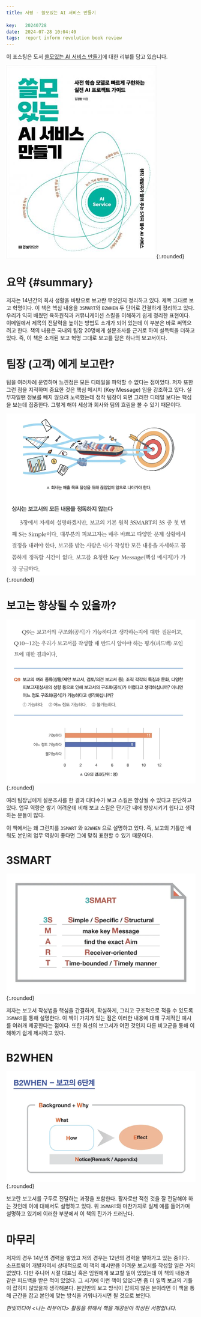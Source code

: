 ```yaml
---
title: 서평 - 쓸모있는 AI 서비스 만들기

key:   20240728
date:  2024-07-28 10:04:40
tags:  report inform revolution book review
---
```


이 포스팅은 도서 [쓸모있는 AI 서비스 만들기]에 대한 리뷰를 담고 있습니다.

![쓸모있는 AI 서비스 만들기 표지](/assets/images/create_useful_ai_service/cover.jpg){:.rounded}


# 요약 {#summary}

저자는 14년간의 회사 생활을 바탕으로 보고란 무엇인지 정리하고 있다.
제목 그대로 보고 혁명이다.
이 책은 핵심 내용을 `3SMART`와 `B2WHEN` 두 단어로 간결하게 정리하고 있다.
우리가 익히 배웠던 육하원칙과 커뮤니케이션 스킬을 이해하기 쉽게 정리한 표현이다.
이메일에서 제목의 전달력을 높이는 방법도 소개가 되어 있는데 이 부분은 바로 써먹으려고 한다.
책의 내용은 국내외 팀장 20명에게 설문조사를 근거로 하여 설득력을 더하고 있다.
즉, 이 책은 소개된 보고 혁명 그대로 보고를 담은 하나의 보고서이다.

<!--more-->

# 팀장 (고객) 에게 보고란?

팀을 여러차례 운영하며 느낀점은 모든 디테일을 파악할 수 없다는 점이었다.
저자 또한 그런 점을 지적하며 중요한 것은 핵심 메시지 (Key Message) 임을 강조하고 있다.
실무자일땐 정보를 빼지 않으려 노력했는데 정작 팀장이 되면 그러한 디테일 보다는 핵심을 보는데 집중한다.
그렇게 해야 세상과 회사와 팀의 흐림을 볼 수 있기 때문이다.

![다 읽지 못함](/assets/images/report_revolution/do_not_read_all.png){:.rounded}


# 보고는 향상될 수 있을까?

![더 잘할 수 있음](/assets/images/report_revolution/can_improve.png){:.rounded}

여러 팀장님에게 설문조사를 한 결과 대다수가 보고 스킬은 향상될 수 있다고 판단하고 있다.
업무 역량은 쌓기 어려운데 비해 보고 스킬은 단기간 내에 향상시키기 쉽다고 생각하는 분들이 많다.

이 책에서는 왜 그런지를 `3SMART` 와 `B2WHEN` 으로 설명하고 있다.
즉, 보고의 기틀만 배워도 본인의 업무 역량이 좋다면 그에 맞춰 표현할 수 있기 때문이다.

# 3SMART

![3SMART](/assets/images/report_revolution/3smart.png){:.rounded}

저자는 보고서 작성법을 핵심을 간결하게, 확실하게, 그리고 구조적으로 적을 수 있도록 `3SMART`를 통해 설명한다.
이 책이 가치가 있는 점은 이러한 내용에 대해 구체적인 예시를 여러개 제공한다는 점이다.
또한 최선의 보고서가 어떤 것인지 다른 비교군을 통해 이해하기 쉽게 제시하고 있다.


# B2WHEN

![B2WHEN](/assets/images/report_revolution/b2when.png){:.rounded}

보고란 보고서를 구두로 전달하는 과정을 포함한다.
활자로만 적힌 것을 잘 전달해야 하는 것인데 이에 대해서도 설명하고 있다.
위 `3SMART`와 마찬가지로 실제 예를 들어가며 설명하고 있기에 이러한 부분에서 이 책의 진가가 드러난다.


# 마무리

저자의 경우 14년의 경력을 쌓았고 저의 경우는 12년의 경력을 쌓아가고 있는 중이다.
소프트웨어 개발자여서 상대적으로 이 책의 예시만큼 어려운 보고서를 작성할 일은 거의 없었다.
다만 주니어 시절 대표님 혹은 임원에게 보고할 일이 있었는데 이 책의 내용과 같은 피드백을 받은 적이 있었다.
그 시기에 이런 책이 있었다면 좀 더 일찍 보고의 기틀이 잡히지 않았을까 생각해본다.
본인만의 보고 방식이 잡히지 않은 분이라면 이 책을 통해 근간을 잡고 본인에 맞는 방식을 키워나가시면 될 것으로 보인다.


*한빛미디어 \<나는 리뷰어다\> 활동을 위해서 책을 제공받아 작성된 서평입니다.*


[쓸모있는 AI 서비스 만들기]: https://www.hanbit.co.kr/store/books/look.php?p_code=B5951103752
